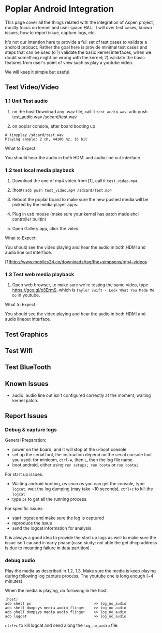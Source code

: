 # Poplar Android Integration

This page cover all the things related with the integration of Aspen project, mostly focus on kernel and user space HAL. It will over test cases, known issues, how to report issue, capture logs, etc.

It's not our intention here to provide a full set of test cases to validate a android product. Rather the goal here is provide minimal test cases and steps that can be used to 1) validate the basic kernel interfaces, when we doubt something might be wrong with the kernel; 2) validate the basic features from user's point of view such as play a youtube video.

We will keep it simple but useful.

## Test Video/Video

### 1.1 Unit Test audio

1. on the host
Download any .wav file, call it `test_audio.wav`.
adb push test_audio.wav /sdcard/test.wav

2. on poplar console, after board booting up
```
# tinyplay /sdcard/test.wav
Playing sample: 2 ch, 44100 hz, 16 bit
```

What to Expect:

You should hear the audio in both HDMI and audio line out interface.

### 1.2 test local media playback

1. Download the one of mp4 video from [1], call it `test_video.mp4`

2. (host) `adb push test_video.mp4 /sdcard/test.mp4`

3. Reboot the poplar board to make sure the new pushed media will be picked by the media player apps.

4. Plug in usb mouse (make sure your kernel has patch made ehci controller builtin)

4. Open Gallery app, click the video

What to Expect:

You should see the video playing and hear the audio in both HDMI and audio line out interface.

[1]http://www.mobiles24.co/downloads/tag/the+simpsons/mp4-videos

### 1.3 Test web media playback

1. Open web browser, to make sure we're testing the same video, type https://goo.gl/o8ErmS, which is `Taylor Swift - Look What You Made Me Do` in youtube.

What to Expect:

You should see the video playing and hear the audio in both HDMI and audio lineout interface.

## Test Graphics

## Test Wifi

## Test BlueTooth

## Known Issues

- audio: audio line out isn't configured correctly at the moment, waiting kernel patch.

## Report Issues

### Debug & capture logs

General Preparation:

- power on the board, and it will stop at the u-boot console
- set up the serial tool, the instruction depend on the serial console tool you used. for minicom, `ctrl-A`, then `L`, then the log file name.
- boot android, either using `run setupa; run boota` or `run bootai`

For start up issues:

- Waiting android booting, *as soon as* you can get the console, type `logcat`, wait the log dumping (may take ~10 seconds), `ctrl+c` to kill the `logcat`
- type `ps` to get all the running process.

For specific issues:

- start logcat and make sure the log is captured
- reproduce the issue
- send the logcat information for analysis

It is always a good idea to provide the start up logs as well to make sure the issue isn't caused in early phase (case study: not able the get dhcp address is due to mounting failure in data partition).

### debug audio

Play the media as described in 1.2, 1.3. Make sure the media is keep playing during following log capture process. The youtube one is long enough (~4 minutes). 

When the media is playing, do following in the host. 

```
(host) 
adb shell ps                             >> log_no_audio
adb shell dumpsys media.audio_flinger    >> log_no_audio
adb shell dumpsys media.audio_flinger    >> log_no_audio
adb logcat                               >> log_no_audio
```

`ctrl+c` to kill logcat and send along the `log_no_audio` file.
